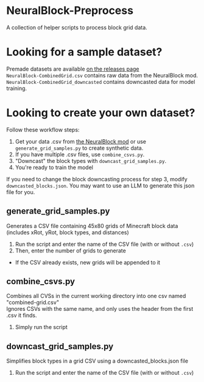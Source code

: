 # NeuralBlock-Preprocess
A collection of helper scripts to process block grid data.

# Looking for a sample dataset?
Premade datasets are available [on the releases page](https://github.com/avc6361/NeuralBlock-Preprocess/releases/)\
`NeuralBlock-CombinedGrid.csv` contains raw data from the NeuralBlock mod.\
`NeuralBlock-CombinedGrid_downcasted` contains downcasted data for model training.

# Looking to create your own dataset?
Follow these workflow steps:
1. Get your data .csv from [the NeuralBlock mod](https://github.com/TheIcyStar/NeuralBlock) or use `generate_grid_samples.py` to create synthetic data.
2. If you have multiple .csv files, use `combine_csvs.py`.
3. "Downcast" the block types with `downcast_grid_samples.py`.
4. You're ready to train the model

If you need to change the block downcasting process for step 3, modify `downcasted_blocks.json`. You may want to use an LLM to generate this json file for you.

## generate_grid_samples.py
Generates a CSV file containing 45x80 grids of Minecraft block data (includes xRot,
yRot, block types, and distances)

1. Run the script and enter the name of the CSV file (with or without `.csv`)
2. Then, enter the number of grids to generate
- If the CSV already exists, new grids will be appended to it

## combine_csvs.py
Combines all CVSs in the current working directory into one csv named "combined-grid.csv"\
Ignores CSVs with the same name, and only uses the header from the first .csv it finds.

1. Simply run the script

## downcast_grid_samples.py
Simplifies block types in a grid CSV using a downcasted_blocks.json file

1. Run the script and enter the name of the CSV file (with or without `.csv`)
